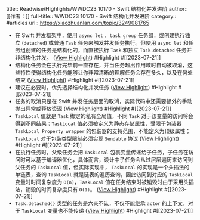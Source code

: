 title:: Readwise/Highlights/WWDC23 10170 - Swift 结构化并发进阶
author:: [[作者：]]
full-title:: WWDC23 10170 - Swift 结构化并发进阶
category:: #articles
url:: https://xiaozhuanlan.com/topic/3249081765

- 在 Swift 并发框架中，使用 `async let` ，`task group` 任务组，或创建执行独立 (`detached`) 或普通 `Task` 任务来触发并发任务执行。但使用 `async let` 和任务组创建的任务是结构化的，而直接执行 `Task` 和独立 `Task.detached` 任务并非结构化并发。 ([View Highlight](https://read.readwise.io/read/01h5vrnfhkwc3r1d2w2pyt8wxc)) #Highlight #[[2023-07-21]]
- 结构化任务会在执行完毕前一直存在，并当任务超出作用域时自动被取消，这些特性使得结构化任务能够让你非常清晰的理解任务会存在多久，以及在何处结束 ([View Highlight](https://read.readwise.io/read/01h5vrr53xrnm3twhf838ca6dy)) #Highlight #[[2023-07-21]]
- 建议在必要时，优先选择结构化并发任务 ([View Highlight](https://read.readwise.io/read/01h5vrrh2xjmtkd0mq8ws3dh6r)) #Highlight #[[2023-07-21]]
- 任务的取消只是在 Swift 并发任务层面的取消，实际代码中还需要额外的手动抛出异常或释放资源 ([View Highlight](https://read.readwise.io/read/01h5vrvx9cac0k7vshey26a706)) #Highlight #[[2023-07-21]]
- `TaskLocal` 值就是 `Task` 绑定的私有全局值，不同 `Task` 对于该变量的访问将会得到不同结果；`TaskLocal` 值必须被定义为静态存储属性，受限于包装器 `TaskLocal Property wrapper` 的包装器的支持范围，不能定义为顶级属性；`TaskLocal` 对于包装类型限制必须实现 `Sendable` 协议 ([View Highlight](https://read.readwise.io/read/01h5vs00jm60sqsfh6w3ked7ry)) #Highlight #[[2023-07-21]]
- 在执行任务时，父级任务会把 `TaskLocal` 包裹变量传递给子任务，子任务在访问时可以基于编译器优化，具体而言，设计中子任务会从过层层遍历来访问到父任务的 `TaskLocal` 值，但实际实现中， `TaskLocal` 的实现是一个头插法的单链表，查询 `TaskLocal` 就是链表的遍历查询，因此访问到对应的 `TaskLocal` 变量时时间复杂度为 `O(n)`，`TaskLocal` 值在任务结束时被销毁时由于采用头插法，销毁的时间复杂度只有 `O(1)`。 ([View Highlight](https://read.readwise.io/read/01h5vs1jwp0pqknpketfh548tf)) #Highlight #[[2023-07-21]]
- `Task.detached{}` 类型的任务是六亲不认，不仅不能继承 `actor` 的上下文，对于 `TaskLocal` 变量也不能传递 ([View Highlight](https://read.readwise.io/read/01h5vs3gpetb3hkcwat35h54jv)) #Highlight #[[2023-07-21]]